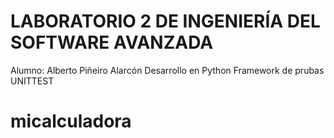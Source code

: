 LABORATORIO 2 DE INGENIERÍA DEL SOFTWARE AVANZADA
=================================================
Alumno: Alberto Piñeiro Alarcón
Desarrollo en Python
Framework de prubas UNITTEST

# micalculadora